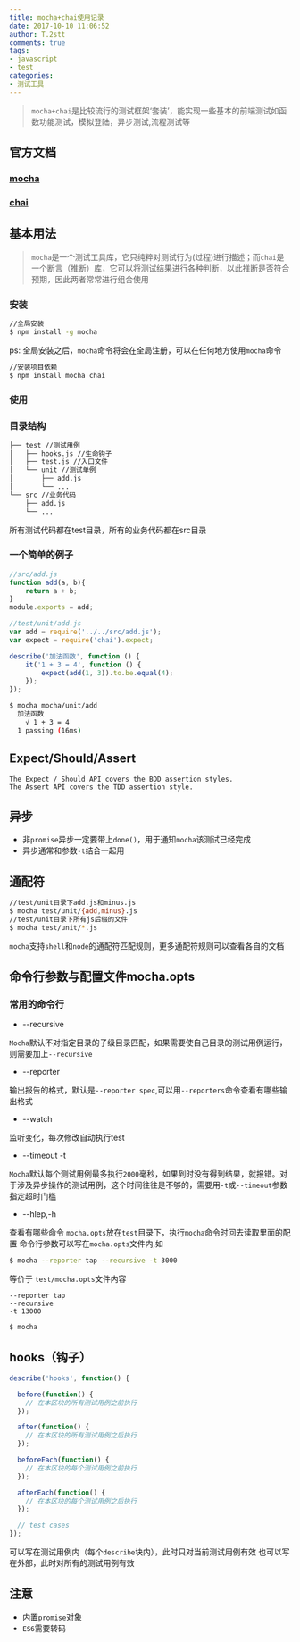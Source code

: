 ```yaml
---
title: mocha+chai使用记录
date: 2017-10-10 11:06:52
author: T.2stt
comments: true
tags:
- javascript
- test
categories:
- 测试工具
---
```


>`mocha+chai`是比较流行的测试框架‘套装’，能实现一些基本的前端测试如函数功能测试，模拟登陆，异步测试,流程测试等

## 官方文档

### [mocha](http://mochajs.org/)
### [chai](http://chaijs.com/)

## 基本用法

>`mocha`是一个测试工具库，它只纯粹对测试行为(过程)进行描述；而`chai`是一个断言（推断）库，它可以将测试结果进行各种判断，以此推断是否符合预期，因此两者常常进行组合使用
### 安装

``` bash
//全局安装
$ npm install -g mocha
```

ps: 全局安装之后，`mocha`命令将会在全局注册，可以在任何地方使用`mocha`命令

``` bash
//安装项目依赖
$ npm install mocha chai
```

### 使用

### 目录结构

``` bash
├── test //测试用例
│   ├── hooks.js //生命钩子
│   ├── test.js //入口文件
│   └── unit //测试单例
│       ├── add.js
│       └── ...
└── src //业务代码
    ├── add.js
    └── ...
```

所有测试代码都在test目录，所有的业务代码都在src目录

### 一个简单的例子

``` javascript
//src/add.js
function add(a, b){
    return a + b;
}
module.exports = add;

```

``` javascript
//test/unit/add.js
var add = require('../../src/add.js');
var expect = require('chai').expect;

describe('加法函数', function () {
    it('1 + 3 = 4', function () {
        expect(add(1, 3)).to.be.equal(4);
    });
});
```

``` bash
$ mocha mocha/unit/add
  加法函数
    √ 1 + 3 = 4
  1 passing (16ms)
```

## Expect/Should/Assert

    The Expect / Should API covers the BDD assertion styles.
    The Assert API covers the TDD assertion style.

## 异步

- 非`promise`异步一定要带上`done()`，用于通知`mocha`该测试已经完成
- 异步通常和参数`-t`结合一起用

## 通配符

``` bash
//test/unit目录下add.js和minus.js
$ mocha test/unit/{add,minus}.js
//test/unit目录下所有js后缀的文件
$ mocha test/unit/*.js
```

`mocha`支持`shell`和`node`的通配符匹配规则，更多通配符规则可以查看各自的文档

## 命令行参数与配置文件mocha.opts

### 常用的命令行

- --recursive

`Mocha`默认不对指定目录的子级目录匹配，如果需要使自己目录的测试用例运行，则需要加上`--recursive`

- --reporter

输出报告的格式，默认是`--reporter spec`,可以用`--reporters`命令查看有哪些输出格式

- --watch

监听变化，每次修改自动执行test

- --timeout -t

`Mocha`默认每个测试用例最多执行`2000`毫秒，如果到时没有得到结果，就报错。对于涉及异步操作的测试用例，这个时间往往是不够的，需要用`-t`或`--timeout`参数指定超时门槛

- --hlep,-h

查看有哪些命令
`mocha.opts`放在`test`目录下，执行`mocha`命令时回去读取里面的配置
命令行参数可以写在`mocha.opts`文件内,如

``` bash
$ mocha --reporter tap --recursive -t 3000
```

等价于
`test/mocha.opts`文件内容

``` opts
--reporter tap
--recursive
-t 13000
```

``` bash
$ mocha
```

## hooks（钩子）

``` javascript
describe('hooks', function() {

  before(function() {
    // 在本区块的所有测试用例之前执行
  });

  after(function() {
    // 在本区块的所有测试用例之后执行
  });

  beforeEach(function() {
    // 在本区块的每个测试用例之前执行
  });

  afterEach(function() {
    // 在本区块的每个测试用例之后执行
  });

  // test cases
});
```

可以写在测试用例内（每个`describe`块内），此时只对当前测试用例有效
也可以写在外部，此时对所有的测试用例有效

## 注意

- 内置`promise`对象
- `ES6`需要转码
